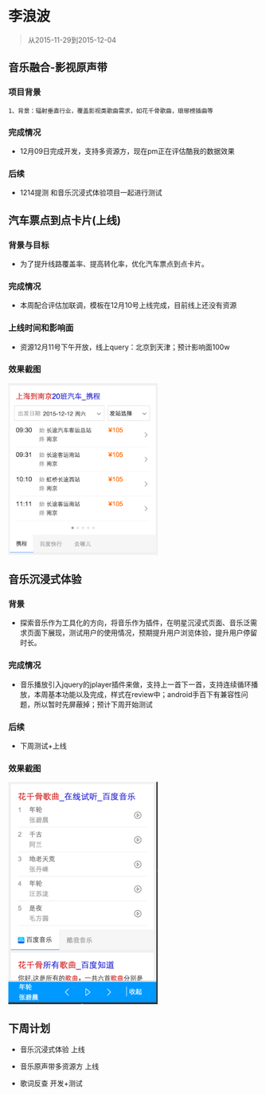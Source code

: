 # 李浪波

> 从2015-11-29到2015-12-04

## 音乐融合-影视原声带

### 项目背景

```
1、背景：辐射垂直行业，覆盖影视类歌曲需求，如花千骨歌曲，琅琊榜插曲等
```

### 完成情况

- 12月09日完成开发，支持多资源方，现在pm正在评估酷我的数据效果

### 后续

- 1214提测 和音乐沉浸式体验项目一起进行测试


## 汽车票点到点卡片(上线)

### 背景与目标

- 为了提升线路覆盖率、提高转化率，优化汽车票点到点卡片。

### 完成情况

- 本周配合评估加联调，模板在12月10号上线完成，目前线上还没有资源

### 上线时间和影响面

- 资源12月11号下午开放，线上query：北京到天津；预计影响面100w

### 效果截图

<img width="300" src="img/lilangbo/img01.png">

## 音乐沉浸式体验

### 背景

- 探索音乐作为工具化的方向，将音乐作为插件，在明星沉浸式页面、音乐泛需求页面下展现，测试用户的使用情况，预期提升用户浏览体验，提升用户停留时长。

### 完成情况

- 音乐播放引入jquery的jplayer插件来做，支持上一首下一首，支持连续循环播放，本周基本功能以及完成，样式在review中；android手百下有兼容性问题，所以暂时先屏蔽掉；预计下周开始测试

### 后续

- 下周测试+上线

### 效果截图

<img width="300" src="img/lilangbo/img02.png">

## 下周计划

- 音乐沉浸式体验 上线

- 音乐原声带多资源方 上线

- 歌词反查 开发+测试
